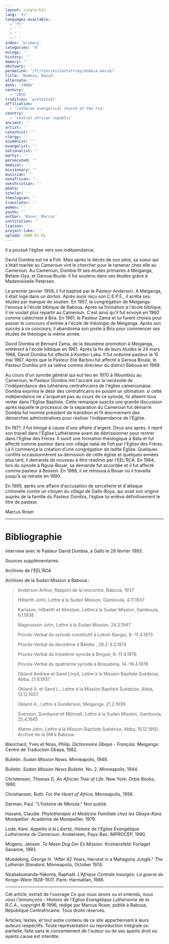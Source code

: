 ```yaml
---
layout: single-bio
lang: 'fr'
languages-available:
  - 'fr'
  - ' '
  - ' '
  - ' '
index: 'primary'
categories: 'd'
eulogy: ''
history: ''
memory: ''
obituary: ''
permalink: '/fr/stories/centafrrep/dombia-david/'
title: 'Dombia, David'
alternate: ''
date: '1900s'
century:
  - '20th'
tradition: 'protestant'
affiliation:
  - 'lutheran evangelical church of the rca'
country:
  - 'central african republic'
ancient: ''
artist: ''
catechist: ''
clergy: ''
ecumenist: ''
evangelist: ''
nationalist: ''
martyr: ''
persecuted: ''
medical: ''
missionary: ''
musician: ''
nonafrican: ''
nonchristian: ''
photo: ''
scholar: ''
theologian: ''
translator: ''
women: ''
youth: ''
author: 'Roser, Marcus'
institution: ''
liaison: ''
project-luke: ''
upload: 2000-01-01
---
```



Il a poussé l'&eacute;glise vers son indépendance.

David Dombia est né à Foh. Mais après le décès de son père, sa soeur qui s'était mariée au Cameroun vint le chercher pour le ramener chez elle au Cameroun.  Au Cameroun, Dombia fit ses études primaires à Meiganga, Betare-Oya, et Garoua Boulai. Il fut soutenu dans ses études grâce à Mademoiselle Petersen.

Le premier janvier 1956, il fut baptisé par le Pasteur Anderson. A Meiganga, il était logé dans un dortoir. Après avoir reçu son C.E.P.E., il arrêta ses études par manque de soutien. En 1957, la congrégation de Meiganga l'envoya à l'école biblique de Baboua. Après sa formation à l'école biblique, il ne voulait plus repartir au Cameroun. C'est ainsi qu'il fut envoyé en 1960 comme catéchiste à Bira. En 1961, le Pasteur Zama et lui furent choisis pour passer le concours d'entrée à l'école de théologie de Meiganga. Après son succès à ce concours, il abandonna son poste à Bira pour commencer ses études de théologie la même année.

David Dombia et Bernard Zama, de la deuxième promotion à Meiganga, entrèrent à l'école biblique en 1961. Après la fin de leurs études le 24 mars 1966, David Dombia fut affecté à Kombo-Laka. Il fut ordonné pasteur le 15 mai 1967. Après que le Pasteur Elie Barbou fut affecté à Garoua Boulai, le Pasteur Dombia prit sa relève comme directeur du district Baboua en 1969.

Au cours d'un synode général qui eut lieu en 1970 à Woumbou au Cameroun, le Pasteur Dombia mit l'accent sur la necéssité de l'indépendance des luthériens centrafricains de l'église camerounaise. Dombia exprima le désir des centrafricains en posant un ultimatum: si cette indépendance ne s'acquérait pas au cours de ce synode, ils allaient tous renter dans l'Eglise Baptiste. Cette remarque suscita une grande discussion après laquelle le processus de la séparation du Cameroun fut démarré. Dombia fut nommé président de transition et fit énormement des démarches administratives pour réaliser l'indépendance de l'Eglise.

En 1971, il fut limogé à cause d'une affaire d'argent. Deux ans après, il reprit son travail dans l'Eglise Luthérienne avant de démissionner pour rentrer dans l'Eglise des Frères. Il suivit une formation théologique à Bata et fut affecté comme pasteur dans son village natal de Foh par l'Eglise des Frères. Là il commença la création d'une congrégation de ladite Eglise. Quelques conflits occassionnèrent sa démission de cette église et quelques années plus tard, il demanda de nouveau à être readmis par l'EEL'RCA. En 1984, lors du synode à Nguia-Bouar, sa demande fut accordée et il fut affecté comme pasteur à Besson. En 1988, il se retrouva à Bouar où il travailla jusqu'à sa retraite en 1990.

En 1995, après une affaire d'accusation de sorcellerie et d'attaque criminelle contre un citoyen du village de Gallo-Boya, qui avait son origine auprès de la famille du Pasteur Dombia, l'église lui enlèva définitivement le titre de pasteur.

Marcus Roser

---

# Bibliographie

Interview avec le Pasteur David Dombia, &agrave; Gallo le 28 février 1993.

Sources suppl&eacute;mentaires:

Archives de l'EEL'RCA

Archives de la Sudan Mission à Baboua :

> Anderson Arthur, Rapport de la rencontre, Baboua, 1937.
> 
> Hilberth John, Lettre à la Sudan Mission, Gamboula,  4.11.1937
> 
> Karlsson, Hilberth et Almstam,  Lettre à la Sudan Mission, Gamboula,  6.1.1938
> 
> Magnusson John, Lettre à la Sudan Mission, 24.3.1947
> 
> Procès-Verbal du synode constitutif à Lokoti-Bangui, 8.-11.4.1973
> 
> Procès-Verbal du deuxième à Béloko , 28.2-3.3.1974
> 
> Procès-Verbal du troisième synode à Bingué, 9.-11.4.1976
> 
> Procès-Verbal du quatrième synode à Bossabina, 14.-16.4.1978
> 
> Okland Andrew et Sand Lloyd, Lettre à la Mission Baptiste Suédoise, Abba, 21.8.1937
> 
> Okland A. et Sand L., Lettre à la Mission Baptiste Suédoise, Abba, 13.12.1937.
> 
> Okland A., Lettre à Gunderson, Meiganga, 21.2.1939
> 
> Svenson, Sundquist et Mjörnell, Lettre à la Sudan Mission, Gamboula, 25.4.1945
> 
> Watne John, Lettre à la Mission Baptiste Suédoise, Abba, 15.12.1950. Archive de la SM à Baboua.

Blanchard, Yves et Noss, Philip. *Dictionnaire Gbaya - Français*. Meiganga: Centre de Traduction Gbaya, 1982.

Bulletin. *Sudan Mission News*. Minneapolis, 1949.

Bulletin. *Sudan Mission News Bulletin*. No. 2. Minneapolis, 1944.

Christensen, Thomas G. *An African Tree of Life*. New York: Orbis Books, 1990.

Christiansen, Ruth. *For the Heart of Africa.* Minneapolis, 1956.

Darman, Paul. "L'histoire de Mboula." Non publié.

Haxaire, Claudie. *Phytotherapie et Medicine Familiale chez les Gbaya-Kara.* Montpellier: Académie de Montpellier, 1979.

Lode, Kare. *Appelés à la Liberté, Histoire de l'Eglise Evangélique Luthérienne de Cameroun*. Anstelveen, Pays-Bas: IMPROCEP, 1990.

Mogens, Jensen. *To Maen Dog Der Es Mission.* Kristiansfeld: Forlaget Savanne, 1992.

Muedeking, George H. "After 42 Years, Harvest in a Mahagony Jungle." *The Lutheran Standard*. Minneapolis, October 1974.

Nzabakomanda-Yakoma, Raphaël. *L'Afrique Centrale Insurgée, La guerre du Kongo-Wara 1928-1931*. Paris: Harmattan, 1986.

---

Cet article, extrait de l'ouvrage *Ce que nous avons vu et entendu, nous vous l'annon&ccedil;ons - Histoire de l'Eglise Evangélique Luthérienne de la R.C.A.*, copyright &copy; 1996, r&eacute;dig&eacute; par Marcus Roser, publi&eacute; &agrave; Baboua, R&eacute;publique Centrafricaine. Tous droits r&eacute;serv&eacute;s.

Articles, textes, et tout autre contenu de ce site appartiennent à leurs auteurs respectifs. Toute représentation ou reproduction intégrale ou partielle, faite sans le consentement de l'auteur ou de ses ayants droit ou ayants cause est interdite.